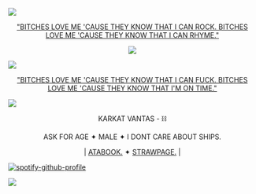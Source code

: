 ![](https://64.media.tumblr.com/58b56a28653b3e4c6a14c8a460ed0be5/72d1918d063db0ca-84/s1280x1920/032089c1863dc18159898a85d54bf4d7866ffd78.pnj)

<p align="center">
<a href=https://open.spotify.com/track/7wwLxmUVLCfySaJ0fdyelI>"BITCHES LOVE ME 'CAUSE THEY KNOW THAT I CAN ROCK. BITCHES LOVE ME 'CAUSE THEY KNOW THAT I CAN RHYME."</a>

<p align="center">
  <img src=https://media4.giphy.com/media/v1.Y2lkPTc5MGI3NjExNWV1aTV2M3NiaG83NmtqZHltaWI5Y2IyOGo1d3k3NmdzcTVnaWZpMSZlcD12MV9pbnRlcm5hbF9naWZfYnlfaWQmY3Q9cw/OvAy0pFUDR6otZCLMA/giphy.gif>

![](https://komarev.com/ghpvc/?username=CarcinoGeneticistt&color=8b0000&label=♡&style=plastic)

<p align="center">
<a href=https://open.spotify.com/track/7wwLxmUVLCfySaJ0fdyelI>"BITCHES LOVE ME 'CAUSE THEY KNOW THAT I CAN FUCK. BITCHES LOVE ME 'CAUSE THEY KNOW THAT I'M ON TIME."</a>

![](https://64.media.tumblr.com/58b56a28653b3e4c6a14c8a460ed0be5/72d1918d063db0ca-84/s1280x1920/032089c1863dc18159898a85d54bf4d7866ffd78.pnj)

<p align="center">
KARKAT VANTAS - ⛓

<p align="center">
ASK FOR AGE ✦ MALE ✦ I DONT CARE ABOUT SHIPS.

<p align="center">
| <a href="https://carcinogeneticist.atabook.org/">ATABOOK.</a>    ✦     <a href="https://carcinogeneticisstt.straw.page/">STRAWPAGE.</a> |

[![spotify-github-profile](https://spotify-github-profile.kittinanx.com/api/view?uid=31b5bp6fapsnu7kgfi2i6g5ziooa&cover_image=true&theme=novatorem&show_offline=true&background_color=121212&interchange=true&bar_color=53b14f&bar_color_cover=false)](https://github.com/kittinan/spotify-github-profile)

![](https://64.media.tumblr.com/87c559d6ca3e07bd36ceef06e782359a/9294d7b9028c2d81-3b/s2048x3072/38341c85441de804a977aab27dfef6b67f982fb2.pnj)
